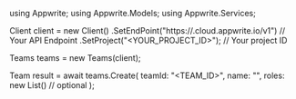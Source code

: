 using Appwrite;
using Appwrite.Models;
using Appwrite.Services;

Client client = new Client()
    .SetEndPoint("https://<REGION>.cloud.appwrite.io/v1") // Your API Endpoint
    .SetProject("<YOUR_PROJECT_ID>"); // Your project ID

Teams teams = new Teams(client);

Team result = await teams.Create(
    teamId: "<TEAM_ID>",
    name: "<NAME>",
    roles: new List<string>() // optional
);